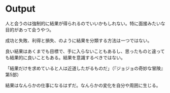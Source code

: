 # Output

人と会うのは強制的に結果が得られるのでいいかもしれない。特に面接みたいな目的があって会うやつ。

成功と失敗、利得と損失、のように結果を分類する方法は一つではない。

良い結果はあくまでも目標で、手に入らないこともあるし、思ったものと違っても結果的に良いこともある。結果を意識するべきではない。

「結果だけを求めていると人は近道したがるものだ」（『ジョジョの奇妙な冒険』第5部）

結果はなんらかの仕事になるはずだ。なんらかの変化を自分や周囲に生じる。
